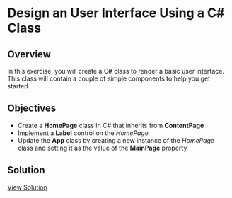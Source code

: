 # Design an User Interface Using a C# Class

## Overview

In this exercise, you will create a C# class to render a basic user interface. This class will contain a couple of simple components to help you get started.

## Objectives

- Create a **HomePage** class in C# that inherits from **ContentPage**
- Implement a **Label** control on the *HomePage*
- Update the **App** class by creating a new instance of the *HomePage* class and setting it as the value of the **MainPage** property

## Solution

[View Solution](solution.md)
